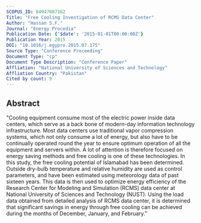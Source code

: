 ```yaml
---
SCOPUS_ID: 84947087162
Title: "Free Cooling Investigation of RCMS Data Center"
Author: "Hassan S.F."
Journal: "Energy Procedia"
Publication Date: {'$date': '2015-01-01T00:00:00Z'}
Publication Year: 2015
DOI: "10.1016/j.egypro.2015.07.175"
Source Type: "Conference Proceeding"
Document Type: "cp"
Document Type Description: "Conference Paper"
Affliation: "National University of Sciences and Technology"
Affliation Country: "Pakistan"
Cited by count: 9
---
```


## Abstract
"Cooling equipment consume most of the electric power inside data centers, which serve as a back bone of modern-day information technology infrastructure. Most data centers use traditional vapor compression systems, which not only consume a lot of energy, but also have to be continually operated round the year to ensure optimum operation of all the equipment and servers within. A lot of attention is therefore focused on energy saving methods and free cooling is one of these technologies. In this study, the free cooling potential of Islamabad has been determined. Outside dry-bulb temperature and relative humidity are used as control parameters, and have been estimated using meteorology data of past sixteen years. This data is then used to optimize energy efficiency of the Research Center for Modeling and Simulation (RCMS) data center at National University of Sciences and Technology (NUST). Using the load data obtained from detailed analysis of RCMS data center, it is determined that significant savings in energy through free cooling can be achieved during the months of December, January, and February."
